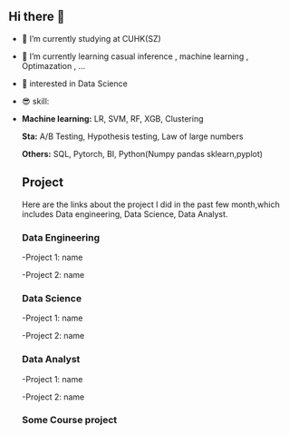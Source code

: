 ## Hi there 👋

- 🔭 I’m currently studying at CUHK(SZ)
- 🌱 I’m currently learning casual inference , machine learning , Optimazation , ...
- 💬 interested in  Data Science
- 😎 skill:
- 
  **Machine learning:** LR, SVM, RF, XGB, Clustering
  
  **Sta:** A/B Testing, Hypothesis testing, Law of large numbers
  
  **Others:** SQL, Pytorch, BI, Python(Numpy pandas sklearn,pyplot)

  ## Project

  Here are the links about the project I did in the past few month,which includes Data engineering, Data Science, Data Analyst.
  ### Data Engineering
    -Project 1: name
  
    -Project 2: name 
  ### Data Science
    -Project 1: name
  
    -Project 2: name
  
  ### Data Analyst
    -Project 1: name
  
    -Project 2: name

  ### Some Course project
  

